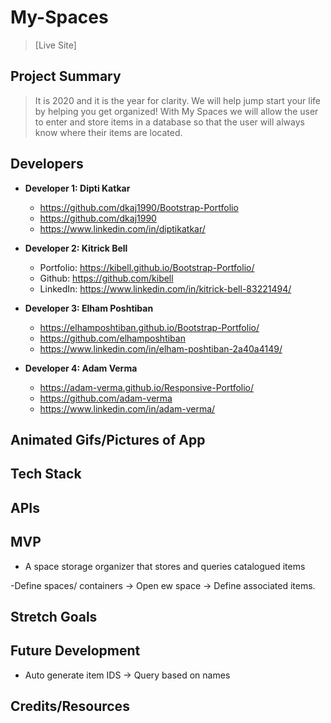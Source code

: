 # My-Spaces


> [Live Site]

## Project Summary

> It is 2020 and it is the year for clarity. We will help jump start your life by helping you get organized! With My Spaces we will allow the user to enter and store items in a database so that the user will always know where their items are located. 

## Developers

- **Developer 1: Dipti Katkar**
  - https://github.com/dkaj1990/Bootstrap-Portfolio
  - https://github.com/dkaj1990
  - https://www.linkedin.com/in/diptikatkar/

- **Developer 2: Kitrick Bell**
  - Portfolio: https://kibell.github.io/Bootstrap-Portfolio/
  - Github: https://github.com/kibell
  - LinkedIn: https://www.linkedin.com/in/kitrick-bell-83221494/
  

- **Developer 3: Elham Poshtiban**
  - https://elhamposhtiban.github.io/Bootstrap-Portfolio/
  - https://github.com/elhamposhtiban
  - https://www.linkedin.com/in/elham-poshtiban-2a40a4149/

- **Developer 4: Adam Verma**

  - https://adam-verma.github.io/Responsive-Portfolio/
  - https://github.com/adam-verma
  - https://www.linkedin.com/in/adam-verma/


## Animated Gifs/Pictures of App



## Tech Stack



## APIs


## MVP

- A space storage organizer that stores and queries catalogued items

-Define spaces/ containers -> Open ew space -> Define associated items.


## Stretch Goals



## Future Development
- Auto generate item IDS  -> Query based on names

## Credits/Resources

